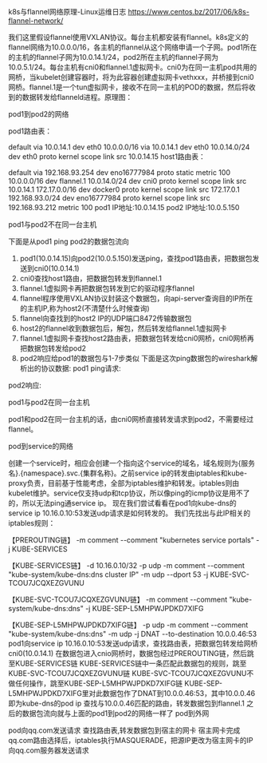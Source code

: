 

k8s与flannel网络原理-Linux运维日志 https://www.centos.bz/2017/06/k8s-flannel-network/

我们这里假设flannel使用VXLAN协议。每台主机都安装有flannel。k8s定义的flannel网络为10.0.0.0/16，各主机的flannel从这个网络申请一个子网。pod1所在的主机的flannel子网为10.0.14.1/24，pod2所在主机的flannel子网为10.0.5.1/24。每台主机有cni0和flannel.1虚拟网卡。cni0为在同一主机pod共用的网桥，当kubelet创建容器时，将为此容器创建虚拟网卡vethxxx，并桥接到cni0网桥。flannel.1是一个tun虚拟网卡，接收不在同一主机的POD的数据，然后将收到的数据转发给flanneld进程。原理图：


pod1到pod2的网络

pod1路由表：

default via 10.0.14.1 dev eth0 
10.0.0.0/16 via 10.0.14.1 dev eth0 
10.0.14.0/24 dev eth0  proto kernel  scope link  src 10.0.14.15 
host1路由表：

default via 192.168.93.254 dev eno16777984  proto static  metric 100 
10.0.0.0/16 dev flannel.1 
10.0.14.0/24 dev cni0  proto kernel  scope link  src 10.0.14.1 
172.17.0.0/16 dev docker0  proto kernel  scope link  src 172.17.0.1 
192.168.93.0/24 dev eno16777984  proto kernel  scope link  src 192.168.93.212  metric 100 
pod1 IP地址:10.0.14.15
pod2 IP地址:10.0.5.150

pod1与pod2不在同一台主机

下面是从pod1 ping pod2的数据包流向
1. pod1(10.0.14.15)向pod2(10.0.5.150)发送ping，查找pod1路由表，把数据包发送到cni0(10.0.14.1)
2. cni0查找host1路由，把数据包转发到flannel.1
3. flannel.1虚拟网卡再把数据包转发到它的驱动程序flannel
4. flannel程序使用VXLAN协议封装这个数据包，向api-server查询目的IP所在的主机IP,称为host2(不清楚什么时候查询)
5. flannel向查找到的host2 IP的UDP端口8472传输数据包
6. host2的flannel收到数据包后，解包，然后转发给flannel.1虚拟网卡
7. flannel.1虚拟网卡查找host2路由表，把数据包转发给cni0网桥，cni0网桥再把数据包转发给pod2
8. pod2响应给pod1的数据包与1-7步类似
下面是这次ping数据包的wireshark解析出的协议数据:
pod1 ping请求:

pod2响应:


pod1与pod2在同一台主机

pod1和pod2在同一台主机的话，由cni0网桥直接转发请求到pod2，不需要经过flannel。

pod到service的网络

创建一个service时，相应会创建一个指向这个service的域名，域名规则为{服务名}.{namespace}.svc.{集群名称}。之前service ip的转发由iptables和kube-proxy负责，目前基于性能考虑，全部为iptables维护和转发。iptables则由kubelet维护。service仅支持udp和tcp协议，所以像ping的icmp协议是用不了的，所以无法ping通service ip。
现在我们尝试看看在pod1向kube-dns的service ip 10.16.0.10:53发送udp请求是如何转发的。
我们先找出与此IP相关的iptables规则：

【PREROUTING链】
-m comment --comment "kubernetes service portals" -j KUBE-SERVICES

【KUBE-SERVICES链】
-d 10.16.0.10/32 -p udp -m comment --comment "kube-system/kube-dns:dns cluster IP" -m udp --dport 53 -j KUBE-SVC-TCOU7JCQXEZGVUNU

【KUBE-SVC-TCOU7JCQXEZGVUNU链】
-m comment --comment "kube-system/kube-dns:dns" -j KUBE-SEP-L5MHPWJPDKD7XIFG

【KUBE-SEP-L5MHPWJPDKD7XIFG链】
-p udp -m comment --comment "kube-system/kube-dns:dns" -m udp -j DNAT --to-destination 10.0.0.46:53
pod1向service ip 10.16.0.10:53发送udp请求，查找路由表，把数据包转发给网桥cni0(10.0.14.1)
在数据包进入cnio网桥时，数据包经过PREROUTING链，然后跳至KUBE-SERVICES链
KUBE-SERVICES链中一条匹配此数据包的规则，跳至KUBE-SVC-TCOU7JCQXEZGVUNU链
KUBE-SVC-TCOU7JCQXEZGVUNU不做任何操作，跳至KUBE-SEP-L5MHPWJPDKD7XIFG链
KUBE-SEP-L5MHPWJPDKD7XIFG里对此数据包作了DNAT到10.0.0.46:53，其中10.0.0.46即为kube-dns的pod ip
查找与10.0.0.46匹配的路由，转发数据包到flannel.1
之后的数据包流向就与上面的pod1到pod2的网络一样了
pod到外网

pod向qq.com发送请求
查找路由表,转发数据包到宿主的网卡
宿主网卡完成qq.com路由选择后，iptables执行MASQUERADE，把源IP更改为宿主网卡的IP
向qq.com服务器发送请求